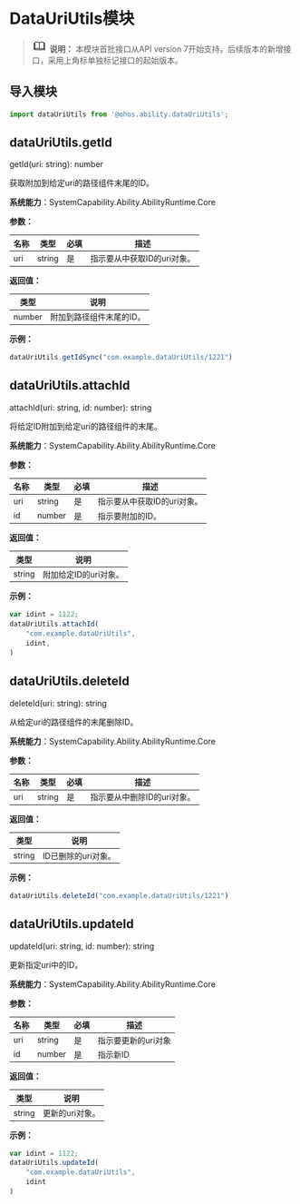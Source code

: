 # DataUriUtils模块

> ![icon-note.gif](public_sys-resources/icon-note.gif) **说明：**
> 本模块首批接口从API version 7开始支持。后续版本的新增接口，采用上角标单独标记接口的起始版本。

## 导入模块

```js
import dataUriUtils from '@ohos.ability.dataUriUtils';
```

## dataUriUtils.getId

getId(uri: string): number

获取附加到给定uri的路径组件末尾的ID。

**系统能力**：SystemCapability.Ability.AbilityRuntime.Core

**参数：**

| 名称 | 类型   | 必填 | 描述                        |
| ---- | ------ | ---- | --------------------------- |
| uri  | string | 是   | 指示要从中获取ID的uri对象。 |

**返回值：**

| 类型   | 说明                     |
| ------ | ------------------------ |
| number | 附加到路径组件末尾的ID。 |

**示例：**

```js
dataUriUtils.getIdSync("com.example.dataUriUtils/1221")
```



## dataUriUtils.attachId

attachId(uri: string, id: number): string

将给定ID附加到给定uri的路径组件的末尾。

**系统能力**：SystemCapability.Ability.AbilityRuntime.Core

**参数：**

| 名称 | 类型   | 必填 | 描述                        |
| ---- | ------ | ---- | --------------------------- |
| uri  | string | 是   | 指示要从中获取ID的uri对象。 |
| id   | number | 是   | 指示要附加的ID。            |

**返回值：**

| 类型   | 说明                  |
| ------ | --------------------- |
| string | 附加给定ID的uri对象。 |

**示例：**

```js
var idint = 1122;
dataUriUtils.attachId(
    "com.example.dataUriUtils",
	idint,
)
```



## dataUriUtils.deleteId

deleteId(uri: string): string

从给定uri的路径组件的末尾删除ID。

**系统能力**：SystemCapability.Ability.AbilityRuntime.Core

**参数：**

| 名称 | 类型   | 必填 | 描述                        |
| ---- | ------ | ---- | --------------------------- |
| uri  | string | 是   | 指示要从中删除ID的uri对象。 |

**返回值：**

| 类型   | 说明                |
| ------ | ------------------- |
| string | ID已删除的uri对象。 |

**示例：**

```js
dataUriUtils.deleteId("com.example.dataUriUtils/1221")
```



## dataUriUtils.updateId

updateId(uri: string, id: number): string

更新指定uri中的ID。

**系统能力**：SystemCapability.Ability.AbilityRuntime.Core

**参数：**

| 名称 | 类型   | 必填 | 描述                |
| ---- | ------ | ---- | ------------------- |
| uri  | string | 是   | 指示要更新的uri对象 |
| id   | number | 是   | 指示新ID            |

**返回值：**

| 类型   | 说明            |
| ------ | --------------- |
| string | 更新的uri对象。 |

**示例：**

```js
var idint = 1122;
dataUriUtils.updateId(
    "com.example.dataUriUtils",
	idint
)
```

